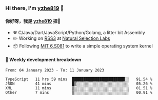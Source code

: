 ### Hi there, I'm [yzhe819](https://github.com/yzhe819) 👋

#### 你好呀，我是 [yzhe819](https://github.com/yzhe819) 捏👋

- :hammer_and_pick: C/Java/Dart/JavaScript/Python/Golang, a litter bit Assembly
- :pencil2: Working on [RSS3](https://github.com/NaturalSelectionLabs/RSS3) at [Natural Selection Labs](https://github.com/NaturalSelectionLabs)
- 📦 Following [MIT 6.S081](https://pdos.csail.mit.edu/6.S081/2020/) to write a simple operating system kernel



#### 📝 Weekly development breakdown

<!--START_SECTION:waka-->

```text
From: 04 January 2023 - To: 11 January 2023

TypeScript   11 hrs 59 mins  ███████████████████████░░   91.54 %
JSON         41 mins         █▒░░░░░░░░░░░░░░░░░░░░░░░   05.26 %
XML          11 mins         ▒░░░░░░░░░░░░░░░░░░░░░░░░   01.51 %
Other        7 mins          ▒░░░░░░░░░░░░░░░░░░░░░░░░   00.91 %
```

<!--END_SECTION:waka-->



